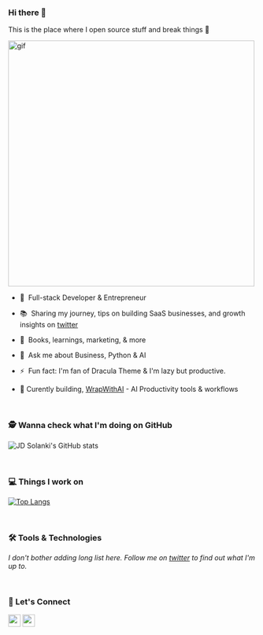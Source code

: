 ### Hi there 👋

This is the place where I open source stuff and break things :rofl:

<img src="https://github.com/jd-solanki/jd-solanki.github.io/assets/47495003/74bd5e0b-47ec-4e94-aa98-03a14fa4fd71" alt="gif" width="500px">

<br />

- 🚀 &nbsp;Full-stack Developer & Entrepreneur
- 📚 &nbsp;Sharing my journey, tips on building SaaS businesses, and growth insights on [twitter](https://twitter.com/me_jd_solanki)
- 📖 &nbsp;Books, learnings, marketing, & more
- 💬 &nbsp;Ask me about Business, Python & AI
- ⚡ &nbsp;Fun fact: I'm fan of Dracula Theme & I'm lazy but productive.

- 🚧 Curently building, [WrapWithAI](https://wrapwithai.com) - AI Productivity tools & workflows

<br />

### 🕵️ Wanna check what I'm doing on GitHub
![JD Solanki's GitHub stats](https://github-readme-stats.vercel.app/api?username=jd-solanki&show_icons=true&theme=dracula)

<br />

### 💻 Things I work on
[![Top Langs](https://github-readme-stats.vercel.app/api/top-langs/?username=jd-solanki&layout=compact&theme=dracula)](https://github.com/jd-solanki/github-readme-stats)

<br />

### 🛠️ Tools & Technologies

_I don't bother adding long list here. Follow me on [twitter](https://www.twitter.com/me_jd_solanki) to find out what I'm up to._

<br />


### 🤝 Let's Connect

<p>
  <a href="https://www.twitter.com/me_jd_solanki"><img src="https://img.shields.io/badge/twitter-%231DA1F2.svg?&style=for-the-badge&logo=twitter&logoColor=white" height=25></a>
  <a href="https://linkedin.com/in/jd-solanki"><img src="https://img.shields.io/badge/linkedin-%230077B5.svg?&style=for-the-badge&logo=linkedin&logoColor=white" height=25></a>
</p>
